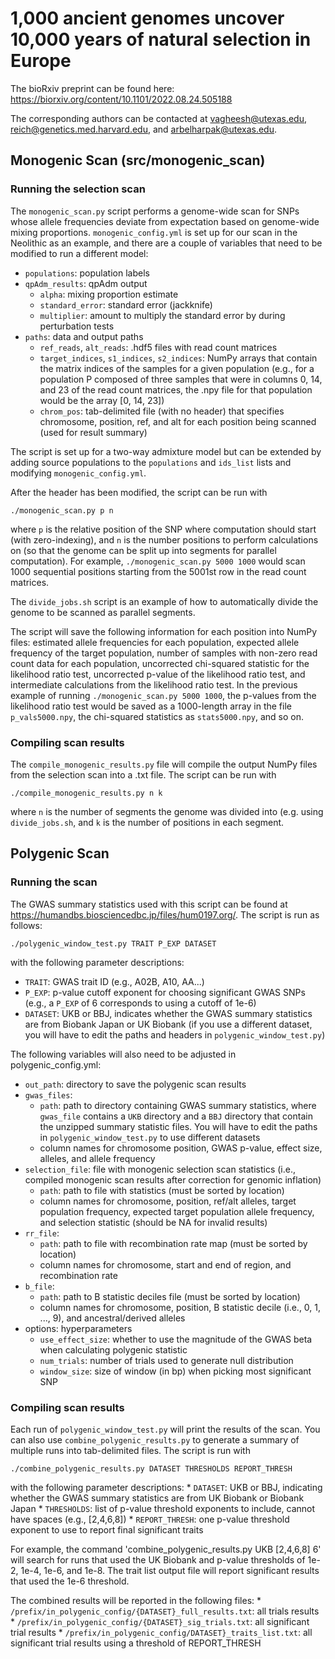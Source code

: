 # 1,000 ancient genomes uncover 10,000 years of natural selection in Europe
The bioRxiv preprint can be found here: https://biorxiv.org/content/10.1101/2022.08.24.505188

The corresponding authors can be contacted at vagheesh@utexas.edu, reich@genetics.med.harvard.edu, and arbelharpak@utexas.edu.

## Monogenic Scan (src/monogenic_scan)

### Running the selection scan

The `monogenic_scan.py` script performs a genome-wide scan for SNPs whose allele frequencies deviate from expectation based on genome-wide mixing proportions. `monogenic_config.yml` is set up for our scan in the Neolithic as an example, and there are a couple of variables that need to be modified to run a different model:

* `populations`: population labels
* `qpAdm_results`: qpAdm output
    * `alpha`: mixing proportion estimate
    * `standard_error`: standard error (jackknife)
    * `multiplier`: amount to multiply the standard error by during perturbation tests
* `paths`: data and output paths
    * `ref_reads`, `alt_reads`: .hdf5 files with read count matrices
    * `target_indices`, `s1_indices`, `s2_indices`: NumPy arrays that contain the matrix indices of the samples for a given population (e.g., for a population P composed of three samples that were in columns 0, 14, and 23 of the read count matrices, the .npy file for that population would be the array [0, 14, 23])
    * `chrom_pos`: tab-delimited file (with no header) that specifies chromosome, position, ref, and alt for each position being scanned (used for result summary)

The script is set up for a two-way admixture model but can be extended by adding source populations to the `populations` and `ids_list` lists and modifying `monogenic_config.yml`.

After the header has been modified, the script can be run with
```
./monogenic_scan.py p n
```
where `p` is the relative position of the SNP where computation should start (with zero-indexing),  and `n` is the number positions to perform calculations on (so that the genome can be split up into segments for parallel computation). For example, `./monogenic_scan.py 5000 1000` would scan 1000 sequential positions starting from the 5001st row in the read count matrices.

The ```divide_jobs.sh``` script is an example of how to automatically divide the genome to be scanned as parallel segments.

The script will save the following information for each position into NumPy files: estimated allele frequencies for each population, expected allele frequency of the target population, number of samples with non-zero read count data for each population, uncorrected chi-squared statistic for the likelihood ratio test, uncorrected p-value of the likelihood ratio test, and intermediate calculations from the likelihood ratio test. In the previous example of running `./monogenic_scan.py 5000 1000`, the p-values from the likelihood ratio test would be saved as a 1000-length array in the file `p_vals5000.npy`, the chi-squared statistics as `stats5000.npy`, and so on.

### Compiling scan results

The `compile_monogenic_results.py` file will compile the output NumPy files from the selection scan into a .txt file. The script can be run with
```
./compile_monogenic_results.py n k
```
where `n` is the number of segments the genome was divided into (e.g. using ```divide_jobs.sh```, and `k` is the number of positions in each segment.

## Polygenic Scan

### Running the scan

The GWAS summary statistics used with this script can be found at https://humandbs.biosciencedbc.jp/files/hum0197.org/. The script is run as follows:
```
./polygenic_window_test.py TRAIT P_EXP DATASET
```
with the following parameter descriptions:
* `TRAIT`: GWAS trait ID (e.g., A02B, A10, AA...)
* `P_EXP`: p-value cutoff exponent for choosing significant GWAS SNPs (e.g., a `P_EXP` of 6 corresponds to using a cutoff of 1e-6)
* `DATASET`: UKB or BBJ, indicates whether the GWAS summary statistics are from Biobank Japan or UK Biobank (if you use a different dataset, you will have to edit the paths and headers in `polygenic_window_test.py`)

The following variables will also need to be adjusted in polygenic_config.yml:
* `out_path`: directory to save the polygenic scan results
* `gwas_files`: 
    * `path`: path to directory containing GWAS summary statistics, where `gwas_file` contains a `UKB` directory and a `BBJ` directory that contain the unzipped summary statistic files. You will have to edit the paths in `polygenic_window_test.py` to use different datasets
    * column names for chromosome position, GWAS p-value, effect size, alleles, and allele frequency
* `selection_file`: file with monogenic selection scan statistics (i.e., compiled monogenic scan results after correction for genomic inflation)
    * `path`: path to file with statistics (must be sorted by location)
    * column names for chromosome, position, ref/alt alleles, target population frequency, expected target population allele frequency, and selection statistic (should be NA for invalid results)
* `rr_file`: 
    * `path`: path to file with recombination rate map (must be sorted by location)
    *  column names for chromosome, start and end of region, and recombination rate
* `b_file`: 
    * `path`: path to B statistic deciles file (must be sorted by location)
    * column names for chromosome, position, B statistic decile (i.e., 0, 1, ..., 9), and ancestral/derived alleles
* options: hyperparameters
    * `use_effect_size`: whether to use the magnitude of the GWAS beta when calculating polygenic statistic
    * `num_trials`: number of trials used to generate null distribution
    * `window_size`: size of window (in bp) when picking most significant SNP

### Compiling scan results

Each run of `polygenic_window_test.py` will print the results of the scan. You can also use `combine_polygenic_results.py` to generate a summary of multiple runs into tab-delimited files. The script is run with
```
./combine_polygenic_results.py DATASET THRESHOLDS REPORT_THRESH
```
with the following parameter descriptions:
    * `DATASET`: UKB or BBJ, indicating whether the GWAS summary statistics are from UK Biobank or Biobank Japan
    * `THRESHOLDS`: list of p-value threshold exponents to include, cannot have spaces (e.g., [2,4,6,8])
    * `REPORT_THRESH`: one p-value threshold exponent to use to report final significant traits

For example, the command 'combine_polygenic_results.py UKB [2,4,6,8] 6' will search for runs that used the UK Biobank and p-value thresholds of 1e-2, 1e-4, 1e-6, and 1e-8. The trait list output file will report significant results that used the 1e-6 threshold.

The combined results will be reported in the following files:
    * `/prefix/in_polygenic_config/{DATASET}_full_results.txt`: all trials results
    * `/prefix/in_polygenic_config/{DATASET}_sig_trials.txt`: all significant trial results
    * `/prefix/in_polygenic_config/DATASET}_traits_list.txt`: all significant trial results using a threshold of REPORT_THRESH
